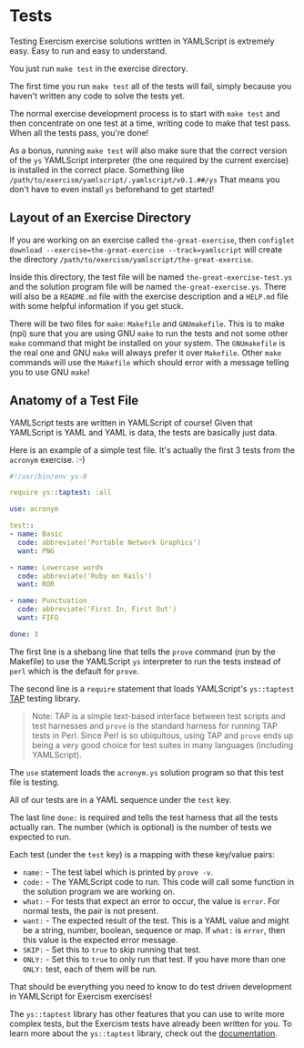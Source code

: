 # Tests

Testing Exercism exercise solutions written in YAMLScript is extremely easy.
Easy to run and easy to understand.

You just run `make test` in the exercise directory.

The first time you run `make test` all of the tests will fail, simply because
you haven't written any code to solve the tests yet.

The normal exercise development process is to start with `make test` and then
concentrate on one test at a time, writing code to make that test pass.
When all the tests pass, you're done!

As a bonus, running `make test` will also make sure that the correct version of
the `ys` YAMLScript interpreter (the one required by the current exercise) is
installed in the correct place.
Something like `/path/to/exercism/yamlscript/.yamlscript/v0.1.##/ys`
That means you don't have to even install `ys` beforehand to get started!


## Layout of an Exercise Directory

If you are working on an exercise called `the-great-exercise`, then
`configlet download --exercise=the-great-exercise --track=yamlscript` will
create the directory `/path/to/exercism/yamlscript/the-great-exercise`.

Inside this directory, the test file will be named `the-great-exercise-test.ys`
and the solution program file will be named `the-great-exercise.ys`.
There will also be a `README.md` file with the exercise description and a
`HELP.md` file with some helpful information if you get stuck.

There will be two files for `make`: `Makefile` and `GNUmakefile`.
This is to make (npi) sure that you are using GNU `make` to run the tests and
not some other `make` command that might be installed on your system.
The `GNUmakefile` is the real one and GNU `make` will always prefer it over
`Makefile`.
Other `make` commands will use the `Makefile` which should error with a message
telling you to use GNU `make`!


## Anatomy of a Test File

YAMLScript tests are written in YAMLScript of course!
Given that YAMLScript is YAML and YAML is data, the tests are basically just
data.

Here is an example of a simple test file.
It's actually the first 3 tests from the `acronym` exercise. :-)

```yaml
#!/usr/bin/env ys-0

require ys::taptest: :all

use: acronym

test::
- name: Basic
  code: abbreviate('Portable Network Graphics')
  want: PNG

- name: Lowercase words
  code: abbreviate('Ruby on Rails')
  want: ROR

- name: Punctuation
  code: abbreviate('First In, First Out')
  want: FIFO

done: 3
```

The first line is a shebang line that tells the `prove` command (run by the
Makefile) to use the YAMLScript `ys` interpreter to run the tests instead of
`perl` which is the default for `prove`.

The second line is a `require` statement that loads YAMLScript's `ys::taptest`
[TAP](https://testanything.org) testing library.

> Note: TAP is a simple text-based interface between test scripts and test
> harnesses and `prove` is the standard harness for running TAP tests in Perl.
> Since Perl is so ubiquitous, using TAP and `prove` ends up being a very good
> choice for test suites in many languages (including YAMLScript).

The `use` statement loads the `acronym.ys` solution program so that this test
file is testing.

All of our tests are in a YAML sequence under the `test` key.

The last line `done:` is required and tells the test harness that all the tests
actually ran.
The number (which is optional) is the number of tests we expected to run.

Each test (under the `test` key) is a mapping with these key/value pairs:

* `name:` - The test label which is printed by `prove -v`.
* `code:` - The YAMLScript code to run.
  This code will call some function in the solution program we are working on.
* `what:` - For tests that expect an error to occur, the value is `error`.
  For normal tests, the pair is not present.
* `want:` - The expected result of the test.
  This is a YAML value and might be a string, number, boolean, sequence or map.
  If `what:` is `error`, then this value is the expected error message.
* `SKIP:` - Set this to `true` to skip running that test.
* `ONLY:` - Set this to `true` to only run that test.
  If you have more than one `ONLY:` test, each of them will be run.

That should be everything you need to know to do test driven development in
YAMLScript for Exercism exercises!

The `ys::taptest` library has other features that you can use to write more
complex tests, but the Exercism tests have already been written for you.
To learn more about the `ys::taptest` library, check out the [documentation](
https://yamlscript.org/doc/ys-taptest).


<!-- Keep this comment:

  This document should describe everything related to running tests in the
  track.

  If your track uses skipped tests, this document can explain why that is used
  and how to unskip tests.

  This document can also link to the testing framework documentation.

  The contents of this document are displayed on the track's documentation
  page at `https://exercism.org/docs/tracks/yamlscript/tests`.

  See https://exercism.org/docs/building/tracks/docs for more information. -->
